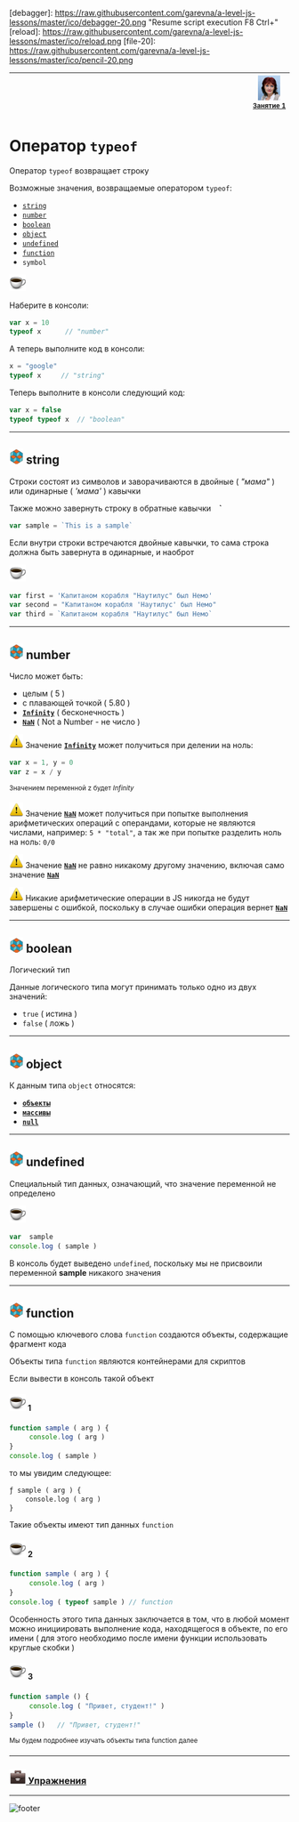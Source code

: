 [footer]: https://github.com/garevna/js-course/raw/master/images/a-level-ico.png?raw=true
[me40]: https://raw.githubusercontent.com/garevna/a-level-js-lessons/master/ico/myPhoto-40.png "Ⓒ Irina Fylyppova ( garevna ) 2019"
[ico20]: https://raw.githubusercontent.com/garevna/a-level-js-lessons/master/ico/a-level-20.png
[ico25]: https://raw.githubusercontent.com/garevna/a-level-js-lessons/master/ico/a-level-25.png
[hw-20]: https://raw.githubusercontent.com/garevna/a-level-js-lessons/master/ico/briefcase-20.png
[hw-30]: https://raw.githubusercontent.com/garevna/a-level-js-lessons/master/ico/briefcase-30.png
[cap-20]: https://raw.githubusercontent.com/garevna/a-level-js-lessons/master/ico/coffee-20.png
[cap-30]: https://raw.githubusercontent.com/garevna/a-level-js-lessons/master/ico/coffee-30.png
[warn-25]: https://raw.githubusercontent.com/garevna/a-level-js-lessons/master/ico/warning-25.png
[link-20]: https://raw.githubusercontent.com/garevna/a-level-js-lessons/master/ico/link-20.png
[err-20]: https://raw.githubusercontent.com/garevna/a-level-js-lessons/master/ico/no_entry-20.png
[err-25]: https://raw.githubusercontent.com/garevna/a-level-js-lessons/master/ico/no_entry-25.png
[err-30]: https://raw.githubusercontent.com/garevna/a-level-js-lessons/master/ico/no_entry-30.png
[debagger]: https://raw.githubusercontent.com/garevna/a-level-js-lessons/master/ico/debagger-20.png "Resume script execution F8 Ctrl+\"
[reload]: https://raw.githubusercontent.com/garevna/a-level-js-lessons/master/ico/reload.png
[file-20]: https://raw.githubusercontent.com/garevna/a-level-js-lessons/master/ico/pencil-20.png


| <img width="900"/> | ![me40] <br/><sup>[Занятие&nbsp;1](../lessons/lesson-01.md)</sup> |
|-|-|

# Оператор `typeof`

Оператор  `typeof`  возвращает строку

Возможные значения, возвращаемые оператором `typeof`:

* [`string`](#string)
* [`number`](#number)
* [`boolean`](#boolean)
* [`object`](#object)
* [`undefined`](#undefined)
* [`function`](#function)
* `symbol`

![cap-30]

Наберите в консоли:

```javascript
var x = 10
typeof x      // "number"
```

А теперь выполните код в консоли:

```javascript
x = "google"
typeof x     // "string"
```

Теперь выполните в консоли следующий код:

```javascript
var x = false
typeof typeof x  // "boolean"
```

_____________________________________________________________

## ![ico25] string

Строки состоят из символов и заворачиваются в двойные ( *"мама"* ) или одинарные ( *'мама'* ) кавычки

Также можно завернуть строку в обратные кавычки **` ` `**

```javascript
var sample = `This is a sample`
```

Если внутри строки встречаются двойные кавычки, то сама строка должна быть завернута в одинарные, и наоброт

![cap-30]

```javascript
var first = 'Капитаном корабля "Наутилус" был Немо'
var second = "Капитаном корабля 'Наутилус' был Немо"
var third = `Капитаном корабля "Наутилус" был Немо`
```

_____________________________________________________________

## ![ico25] number

Число может быть:

* целым ( 5 )
* с плавающей точкой ( 5.80 )
* [**`Infinity`**](NaN-null-Infinity#infinity) ( бесконечность )
* [**`NaN`**](NaN-null-Infinity#NaN) ( Not a Number - не число )

![warn-25] Значение [**`Infinity`**](NaN-null-Infinity#infinity)  может получиться при делении на ноль:

```javascript
var x = 1, y = 0
var z = x / y
```

<sup>Значением переменной  z  будет  *Infinity*</sup>

![warn-25] Значение [**`NaN`**](NaN-null-Infinity#NaN) может получиться при попытке выполнения арифметических операций с операндами, которые не являются числами, например:   ` 5 * "total" `, а так же при попытке разделить ноль на ноль: ` 0/0 `

![warn-25] Значение  [**`NaN`**](NaN-null-Infinity#NaN)  не равно никакому другому значению, включая само значение [**`NaN`**](NaN-null-Infinity#NaN)

![warn-25] Никакие арифметические операции в JS никогда не будут завершены с ошибкой, поскольку в случае ошибки операция вернет [**`NaN`**](NaN-null-Infinity#NaN)

________________________________________________________

## ![ico25] boolean

Логический тип

Данные логического типа могут принимать только одно из двух значений:

* `true` ( истина )
* `false` ( ложь )

_____________________________________________________________

## ![ico25] object

К данным типа `object` относятся:

* [**`объекты`**](data-structures.md#object)
* [**`массивы`**](data-structures.md#array)
* [**`null`**](NaN-null-Infinity.md#null)

________________________________________________________

## ![ico25] undefined

Специальный тип данных, означающий, что значение переменной не определено

![cap-30]

```javascript
var  sample
console.log ( sample )
```

В консоль будет выведено `undefined`, поскольку мы не присвоили переменной  **sample** никакого значения

________________________________________________________

## ![ico25] function

С помощью ключевого слова `function` создаются объекты, содержащие фрагмент кода

Объекты типа `function` являются контейнерами для скриптов

Если вывести в консоль такой объект

#### ![cap-30] 1

```javascript
function sample ( arg ) {
     console.log ( arg )
}
console.log ( sample )
```

то мы увидим следующее:

```console
ƒ sample ( arg ) {
    console.log ( arg )
}
```

Такие объекты имеют тип данных `function`

#### ![cap-30] 2

```javascript
function sample ( arg ) {
     console.log ( arg )
}
console.log ( typeof sample ) // function
```

Особенность этого типа данных заключается в том, что в любой момент можно инициировать выполнение кода, находящегося в объекте, по его имени ( для этого необходимо после имени функции использовать круглые скобки )

#### ![cap-30] 3

```javascript
function sample () {
     console.log ( "Привет, студент!" )
}
sample ()   // "Привет, студент!"
```

<sup>Мы будем подробнее изучать объекты типа function далее</sup>

_____________________________________________________________

### [![hw-30] Упражнения](https://docs.google.com/forms/d/e/1FAIpQLSdegQYfzld6s0CYJekJ2uvu84fUU2-BXiu7g9X2wzcutF1CWQ/viewform)

_____________________________________________________________

![footer]
